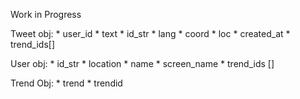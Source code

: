 Work in Progress

Tweet obj:
     * user_id
     * text
     * id_str
     * lang
     * coord
     * loc
     * created_at
     * trend_ids[]

User obj:
    * id_str
    * location
    * name
    * screen_name
    * trend_ids []

Trend Obj:
    * trend
    * trendid
